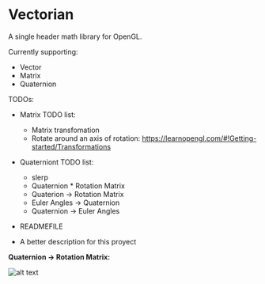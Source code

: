 # Vectorian
A single header math library for OpenGL.

Currently supporting:

* Vector
* Matrix
* Quaternion



TODOs:
* Matrix TODO list:
	- Matrix transfomation
	- Rotate around an axis of rotation: https://learnopengl.com/#!Getting-started/Transformations
      
* Quaterniont TODO list:
  - slerp
  - Quaternion * Rotation Matrix
  - Quaterion -> Rotation Matrix
  - Euler Angles -> Quaternion
  - Quaternion -> Euler Angles
  
 * READMEFILE
  - A better description for this proyect
  
 **Quaternion -> Rotation Matrix:**
 
 ![alt text](https://upload.wikimedia.org/math/b/9/9/b99e96bedf517a41b3e255335e7ab701.png)
